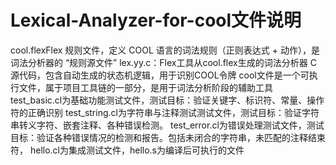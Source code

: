 # Lexical-Analyzer-for-cool文件说明
cool.flexFlex 规则文件，定义 COOL 语言的词法规则（正则表达式 + 动作），是词法分析器的 “规则源文件”
lex.yy.c：Flex工具从cool.flex生成的词法分析器 C 源代码，包含自动生成的状态机逻辑，用于识别COOL令牌
cool文件是一个可执行文件，属于项目工具链的一部分，是用于词法分析阶段的辅助工具
test_basic.cl为基础功能测试文件，测试目标：验证关键字、标识符、常量、操作符的正确识别
test_string.cl为字符串与注释测试测试文件，测试目标：验证字符串转义字符、嵌套注释、各种错误检测。
test_error.cl为错误处理测试文件，测试目标：验证各种错误情况的检测和报告。包括未闭合的字符串，未匹配的注释结束符，
hello.cl为集成测试文件，hello.s为编译后可执行的文件

